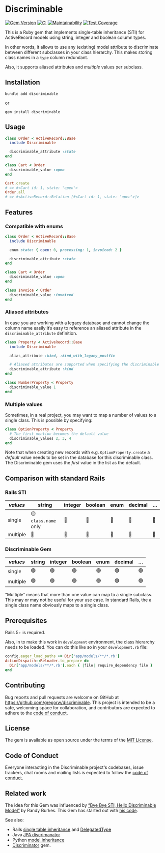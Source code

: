 

# Discriminable

[![Gem Version](https://badge.fury.io/rb/discriminable.svg)](https://rubygems.org/gems/discriminable)
[![CI](https://github.com/gregorw/discriminable/actions/workflows/main.yml/badge.svg?event=push)](https://github.com/gregorw/discriminable/actions/workflows/main.yml)
[![Maintainability](https://api.codeclimate.com/v1/badges/94041c5f946b64040368/maintainability)](https://codeclimate.com/github/gregorw/discriminable/maintainability)
[![Test Coverage](https://api.codeclimate.com/v1/badges/94041c5f946b64040368/test_coverage)](https://codeclimate.com/github/gregorw/discriminable/test_coverage)

This is a Ruby gem that implements single-table inheritance (STI) for ActiveRecord models using string, integer and boolean column types.

In other words, it allows to use any (existing) model attribute to discriminate between different subclasses in your class hierarchy. This makes storing class names in a `type` column redundant.

Also, it supports aliased attributes and _multiple_ values per subclass.

## Installation

    bundle add discriminable

or

    gem install discriminable

## Usage

```ruby
class Order < ActiveRecord::Base
  include Discriminable

  discriminable_attribute :state
end

class Cart < Order
  discriminable_value :open
end

Cart.create
# => #<Cart id: 1, state: "open">
Order.all
# => #<ActiveRecord::Relation [#<Cart id: 1, state: "open">]>
```

## Features

### Compatible with enums

```ruby
class Order < ActiveRecord::Base
  include Discriminable

  enum state: { open: 0, processing: 1, invoiced: 2 }

  discriminable_attribute :state
end

class Cart < Order
  discriminable_value :open
end

class Invoice < Order
  discriminable_value :invoiced
end
```

### Aliased attributes

In case you are working with a legacy database and cannot change the column name easily it’s easy to reference an aliased attribute in the `discriminable_attribute` definition.

```ruby
class Property < ActiveRecord::Base
  include Discriminable

  alias_attribute :kind, :kind_with_legacy_postfix

  # Aliased attributes are supported when specifying the discriminable attribute
  discriminable_attribute :kind
end

class NumberProperty < Property
  discriminable_value 1
end
```

### Multiple values

Sometimes, in a real project, you may want to map a number of values to a single class. This is possible by specifying:

```ruby
class OptionProperty < Property
  # The first mention becomes the default value
  discriminable_values 2, 3, 4
end
```

Note that when creating new records with e.g. `OptionProperty.create` a _default_ value needs to be set in the database for this discriminable class. The Discriminable gem uses the _first_ value in the list as the default.


## Comparison with standard Rails


### Rails STI

| *values* | string | integer | boolean | enum | decimal | … |
|--|--|--|--|--|--|--|
| single | 🟡 `class.name` only | 🔴 |  🔴 |  🔴 |  🔴 |  🔴 |
| multiple | 🔴 | 🔴 |  🔴 |  🔴 |  🔴 |  🔴 |

### Discriminable Gem

| *values* | string | integer | boolean | enum | decimal | … |
|--|--|--|--|--|--| --|
| single | 🟢 | 🟢 |  🟢 |  🟢 |  🟢 | 🟢 |
| multiple | 🟢 | 🟢 |  🟢 |  🟢 |  🟢 | 🟢 |

“Multiple” means that more than one value can map to a single subclass. This may or may not be useful for your use case. In standard Rails, the a single class name obviously maps to a single class.

## Prerequisites

Rails 5+ is required.

Also, in to make this work in `development` environment, the class hierarchy needs to be loaded. You can do this like so in your `development.rb` file:

```ruby
config.eager_load_paths += Dir['app/models/**/*.rb']
ActionDispatch::Reloader.to_prepare do
  Dir['app/models/**/*.rb'].each { |file| require_dependency file }
end
```


## Contributing

Bug reports and pull requests are welcome on GitHub at https://github.com/gregorw/discriminable. This project is intended to be a safe, welcoming space for collaboration, and contributors are expected to adhere to the [code of conduct](https://github.com/gregorw/discriminable/blob/main/CODE_OF_CONDUCT.md).

## License

The gem is available as open source under the terms of the [MIT License](https://opensource.org/licenses/MIT).

## Code of Conduct

Everyone interacting in the Discriminable project's codebases, issue trackers, chat rooms and mailing lists is expected to follow the [code of conduct](https://github.com/gregorw/discriminable/blob/main/CODE_OF_CONDUCT.md).

## Related work

The idea for this Gem was influenced by [“Bye Bye STI, Hello Discriminable Model”](https://www.salsify.com/blog/engineering/bye-bye-sti-hello-discriminable-model) by Randy Burkes. This Gem has started out with [his code](https://gist.github.com/rlburkes/798e186acb2f93e787a5).

See also:

- Rails [single table inheritance](https://api.rubyonrails.org/classes/ActiveRecord/Inheritance.html) and [DelegatedType](https://api.rubyonrails.org/classes/ActiveRecord/DelegatedType.html)
- Java [JPA discrimanator](https://openjpa.apache.org/builds/1.0.2/apache-openjpa-1.0.2/docs/manual/jpa_overview_mapping_discrim.html)
- Python [model inheritance](https://docs.djangoproject.com/en/4.0/topics/db/models/#model-inheritance-1)
- [Discriminator](https://github.com/gdpelican/discriminator) gem.
